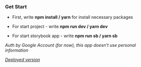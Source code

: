 ### Get Start

- First, write **npm install / yarn** for install necessary packages

- For start project - write **npm run dev / yarn dev**

- For start storybook app - write **npm run sb / yarn sb**

_Auth by Google Account (for now), this app doesn't use personal information_

_[Deployed version](https://learningplatform-84f33.web.app/)_
